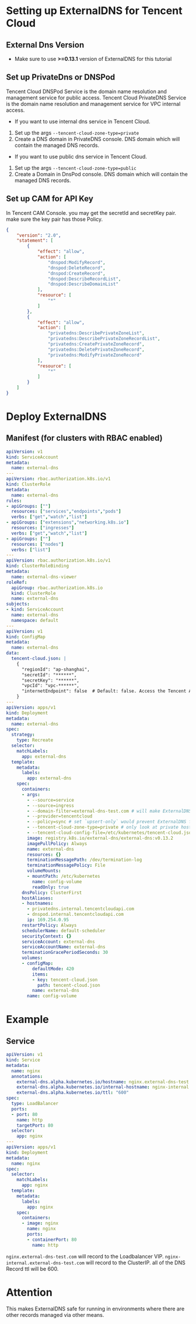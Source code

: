 # Setting up ExternalDNS for Tencent Cloud

## External Dns Version
* Make sure to use **>=0.13.1** version of ExternalDNS for this tutorial

## Set up PrivateDns or DNSPod

Tencent Cloud DNSPod Service is the domain name resolution and management service for public access.
Tencent Cloud PrivateDNS Service is the domain name resolution and management service for VPC internal access.

* If you want to use internal dns service in Tencent Cloud. 
1. Set up the args `--tencent-cloud-zone-type=private`   
2. Create a DNS domain in PrivateDNS console. DNS domain which will contain the managed DNS records.

* If you want to use public dns service in Tencent Cloud.
1. Set up the args `--tencent-cloud-zone-type=public`   
2. Create a Domain in DnsPod console. DNS domain which will contain the managed DNS records.

## Set up CAM for API Key

In Tencent CAM Console. you may get the secretId and secretKey pair. make sure the key pair has those Policy.
```json
{
    "version": "2.0",
    "statement": [
        {
            "effect": "allow",
            "action": [
                "dnspod:ModifyRecord",
                "dnspod:DeleteRecord",
                "dnspod:CreateRecord",
                "dnspod:DescribeRecordList",
                "dnspod:DescribeDomainList"
            ],
            "resource": [
                "*"
            ]
        },
        {
            "effect": "allow",
            "action": [
                "privatedns:DescribePrivateZoneList",
                "privatedns:DescribePrivateZoneRecordList",
                "privatedns:CreatePrivateZoneRecord",
                "privatedns:DeletePrivateZoneRecord",
                "privatedns:ModifyPrivateZoneRecord"
            ],
            "resource": [
                "*"
            ]
        }
    ]
}
```

# Deploy ExternalDNS

## Manifest (for clusters with RBAC enabled)

```yaml
apiVersion: v1
kind: ServiceAccount
metadata:
  name: external-dns
---
apiVersion: rbac.authorization.k8s.io/v1
kind: ClusterRole
metadata:
  name: external-dns
rules:
- apiGroups: [""]
  resources: ["services","endpoints","pods"]
  verbs: ["get","watch","list"]
- apiGroups: ["extensions","networking.k8s.io"]
  resources: ["ingresses"] 
  verbs: ["get","watch","list"]
- apiGroups: [""]
  resources: ["nodes"]
  verbs: ["list"]
---
apiVersion: rbac.authorization.k8s.io/v1
kind: ClusterRoleBinding
metadata:
  name: external-dns-viewer
roleRef:
  apiGroup: rbac.authorization.k8s.io
  kind: ClusterRole
  name: external-dns
subjects:
- kind: ServiceAccount
  name: external-dns
  namespace: default
---
apiVersion: v1
kind: ConfigMap
metadata:
  name: external-dns
data:
  tencent-cloud.json: |
    {
      "regionId": "ap-shanghai",
      "secretId": "******",  
      "secretKey": "******",
      "vpcId": "vpc-******",
      "internetEndpoint": false  # Default: false. Access the Tencent API through the intranet. If you need to deploy on the public network, you need to change to true
    }
---
apiVersion: apps/v1
kind: Deployment
metadata:
  name: external-dns
spec:
  strategy:
    type: Recreate
  selector:
    matchLabels:
      app: external-dns
  template:
    metadata:
      labels:
        app: external-dns
    spec:
      containers:
      - args:
        - --source=service
        - --source=ingress
        - --domain-filter=external-dns-test.com # will make ExternalDNS see only the hosted zones matching provided domain, omit to process all available hosted zones
        - --provider=tencentcloud
        - --policy=sync # set `upsert-only` would prevent ExternalDNS from deleting any records
        - --tencent-cloud-zone-type=private # only look at private hosted zones. set `public` to use the public dns service.
        - --tencent-cloud-config-file=/etc/kubernetes/tencent-cloud.json
        image: registry.k8s.io/external-dns/external-dns:v0.13.2
        imagePullPolicy: Always
        name: external-dns
        resources: {}
        terminationMessagePath: /dev/termination-log
        terminationMessagePolicy: File
        volumeMounts:
        - mountPath: /etc/kubernetes
          name: config-volume
          readOnly: true
      dnsPolicy: ClusterFirst
      hostAliases:
      - hostnames:
        - privatedns.internal.tencentcloudapi.com
        - dnspod.internal.tencentcloudapi.com
        ip: 169.254.0.95
      restartPolicy: Always
      schedulerName: default-scheduler
      securityContext: {}
      serviceAccount: external-dns
      serviceAccountName: external-dns
      terminationGracePeriodSeconds: 30
      volumes:
      - configMap:
          defaultMode: 420
          items:
          - key: tencent-cloud.json
            path: tencent-cloud.json
          name: external-dns
        name: config-volume
```

# Example

## Service

```yaml
apiVersion: v1
kind: Service
metadata:
  name: nginx
  annotations:
    external-dns.alpha.kubernetes.io/hostname: nginx.external-dns-test.com
    external-dns.alpha.kubernetes.io/internal-hostname: nginx-internal.external-dns-test.com
    external-dns.alpha.kubernetes.io/ttl: "600"
spec:
  type: LoadBalancer
  ports:
  - port: 80
    name: http
    targetPort: 80
  selector:
    app: nginx
---
apiVersion: apps/v1
kind: Deployment
metadata:
  name: nginx
spec:
  selector:
    matchLabels:
      app: nginx
  template:
    metadata:
      labels:
        app: nginx
    spec:
      containers:
      - image: nginx
        name: nginx
        ports:
        - containerPort: 80
          name: http
```

`nginx.external-dns-test.com` will record to the Loadbalancer VIP.
`nginx-internal.external-dns-test.com` will record to the ClusterIP.
all of the DNS Record ttl will be 600.

# Attention

This makes ExternalDNS safe for running in environments where there are other records managed via other means.

